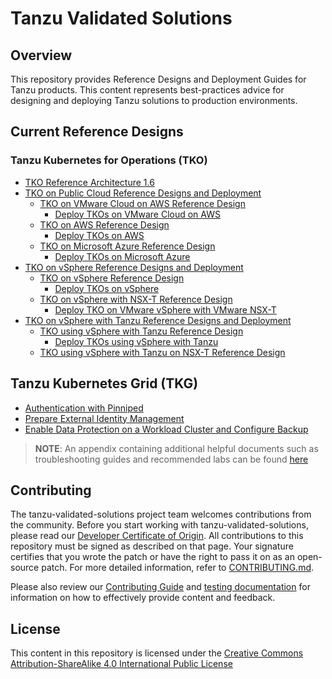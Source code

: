 # Tanzu Validated Solutions

## Overview

This repository provides Reference Designs and Deployment Guides for Tanzu products. This content represents best-practices advice for designing and deploying Tanzu solutions to production environments.

## Current Reference Designs

### Tanzu Kubernetes for Operations (TKO)

- [TKO Reference Architecture 1.6](./src/reference-designs/index.md)
- [TKO on Public Cloud Reference Designs and Deployment](./src/tko-cloud-section.md)
    - [TKO on VMware Cloud on AWS Reference Design](./src/reference-designs/tko-on-vmc-aws.md)
        - [Deploy TKOs on VMware Cloud on AWS](./src/deployment-guides/tko-in-vmc-aws.md)
    - [TKO on AWS Reference Design](./src/reference-designs/tko-on-aws.md)
        - [Deploy TKOs on AWS](./src/deployment-guides/tko-aws.md)
    - [TKO on Microsoft Azure Reference Design](./src/reference-designs/tko-on-azure.md)
        - [Deploy TKOs on Microsoft Azure](./src/deployment-guides/tko-on-azure.md)
- [TKO on vSphere Reference Designs and Deployment](./src/tko-vsphere-section.md)
    - [TKO on vSphere Reference Design](./src/reference-designs/tko-on-vsphere.md)
        - [Deploy TKOs on vSphere](./src/deployment-guides/tko-on-vsphere.md)
    - [TKO on vSphere with NSX-T Reference Design](./src/reference-designs/tko-on-vsphere-nsx.md)
        - [Deploy TKO on VMware vSphere with VMware NSX-T](./src/deployment-guides/tko-on-vsphere-nsxt.md)
- [TKO on vSphere with Tanzu Reference Designs and Deployment](./src/tko-vsphere-with-tanzu-section.md)
    - [TKO using vSphere with Tanzu Reference Design](./src/reference-designs/tko-on-vsphere-with-tanzu.md)
        - [Deploy TKOs using vSphere with Tanzu](./src/deployment-guides/tko-on-vsphere-with-tanzu.md)
    - [TKO using vSphere with Tanzu on NSX-T Reference Design](./src/reference-designs/tko-on-vsphere-with-tanzu-nsxt.md)

## Tanzu Kubernetes Grid (TKG)
- [Authentication with Pinniped](./src/reference-designs/pinniped-with-tkg.md)
- [Prepare External Identity Management](./src/deployment-guides/pinniped-with-tkg.md)
- [Enable Data Protection on a Workload Cluster and Configure Backup](./src/deployment-guides/tkg-data-protection.md)

> **NOTE**: An appendix containing additional helpful documents such as troubleshooting guides and recommended labs can be found [here](src/partials)

## Contributing

The tanzu-validated-solutions project team welcomes contributions from the community. Before you start working with tanzu-validated-solutions, please
read our [Developer Certificate of Origin](https://cla.vmware.com/dco). All contributions to this repository must be
signed as described on that page. Your signature certifies that you wrote the patch or have the right to pass it on
as an open-source patch. For more detailed information, refer to [CONTRIBUTING.md](CONTRIBUTING.md).

Please also review our [Contributing Guide](CONTRIBUTING.md) and [testing documentation](TESTING.md) for information on how to effectively provide content and feedback.

## License

This content in this repository is licensed under the [Creative Commons Attribution-ShareAlike 4.0 International Public License](LICENSE-CC-Attribution-ShareAlike4.0)
